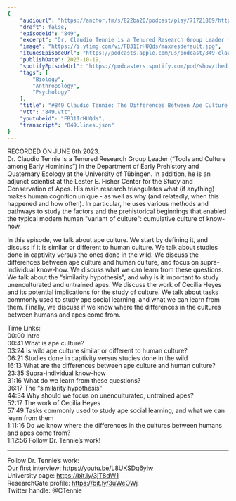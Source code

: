 ```yaml
---
{
	"audiourl": "https://anchor.fm/s/822ba20/podcast/play/71721869/https%3A%2F%2Fd3ctxlq1ktw2nl.cloudfront.net%2Fstaging%2F2023-5-6%2Fc77d2237-d491-92d7-cd8e-5cc975958226.m4a",
	"draft": false,
	"episodeid": "849",
	"excerpt": "Dr. Claudio Tennie is a Tenured Research Group Leader (“Tools and Culture among Early Hominins”) in the Department of Early Prehistory and Quaternary Ecology at the University of Tübingen. In addition, he is an adjunct scientist at the Lester E. Fisher Center for the Study and Conservation of Apes. His main research triangulates what (if anything) makes human cognition unique - as well as why (and relatedly, when this happened and how often). In particular, he uses various methods and pathways to study the factors and the prehistorical beginnings that enabled the typical modern human \"variant of culture\": cumulative culture of know-how.",
	"image": "https://i.ytimg.com/vi/FB31IrHUQds/maxresdefault.jpg",
	"itunesEpisodeUrl": "https://podcasts.apple.com/us/podcast/849-claudio-tennie-the-differences-between-ape/id1451347236?i=1000631921610&uo=4",
	"publishDate": 2023-10-19,
	"spotifyEpisodeUrl": "https://podcasters.spotify.com/pod/show/thedissenter/episodes/849-Claudio-Tennie-The-Differences-Between-Ape-Culture-and-Human-Culture-e25b9ed",
	"tags": [
		"Biology",
		"Anthropology",
		"Psychology"
	],
	"title": "#849 Claudio Tennie: The Differences Between Ape Culture and Human Culture",
	"vtt": "849.vtt",
	"youtubeid": "FB31IrHUQds",
	"transcript": "849.lines.json"
}
---
```

RECORDED ON JUNE 6th 2023.  
Dr. Claudio Tennie is a Tenured Research Group Leader (“Tools and Culture among Early Hominins”) in the Department of Early Prehistory and Quaternary Ecology at the University of Tübingen. In addition, he is an adjunct scientist at the Lester E. Fisher Center for the Study and Conservation of Apes. His main research triangulates what (if anything) makes human cognition unique - as well as why (and relatedly, when this happened and how often). In particular, he uses various methods and pathways to study the factors and the prehistorical beginnings that enabled the typical modern human "variant of culture": cumulative culture of know-how.

In this episode, we talk about ape culture. We start by defining it, and discuss if it is similar or different to human culture. We talk about studies done in captivity versus the ones done in the wild. We discuss the differences between ape culture and human culture, and focus on supra-individual know-how. We discuss what we can learn from these questions. We talk about the “similarity hypothesis", and why is it important to study unenculturated and untrained apes. We discuss the work of Cecilia Heyes and its potential implications for the study of culture. We talk about tasks commonly used to study ape social learning, and what we can learn from them. Finally, we discuss if we know where the differences in the cultures between humans and apes come from.

Time Links:  
<time>00:00</time> Intro  
<time>00:41</time> What is ape culture?  
<time>03:24</time> Is wild ape culture similar or different to human culture?  
<time>06:21</time> Studies done in captivity versus studies done in the wild  
<time>16:13</time> What are the differences between ape culture and human culture?  
<time>23:35</time> Supra-individual know-how  
<time>31:16</time> What do we learn from these questions?  
<time>36:17</time> The “similarity hypothesis”  
<time>44:34</time> Why should we focus on unenculturated, untrained apes?  
<time>52:17</time> The work of Cecilia Heyes  
<time>57:49</time> Tasks commonly used to study ape social learning, and what we can learn from them  
<time>1:11:16</time> Do we know where the differences in the cultures between humans and apes come from?  
<time>1:12:56</time> Follow Dr. Tennie’s work!

---

Follow Dr. Tennie’s work:  
Our first interview: https://youtu.be/L8UKSDq6ylw  
University page: https://bit.ly/3jT8dW1  
ResearchGate profile: https://bit.ly/3uWeOWj  
Twitter handle: @CTennie
